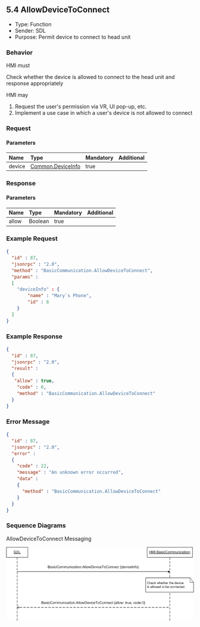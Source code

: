 ## 5.4 AllowDeviceToConnect
  * Type: Function
  * Sender: SDL
  * Purpose: Permit device to connect to head unit

### Behavior

HMI must

Check whether the device is allowed to connect to the head unit and response appropriately


HMI may

  1. Request the user's permission via VR, UI pop-up, etc.
  2. Implement a use case in which a user's device is not allowed to connect


### Request

#### Parameters

|Name|Type|Mandatory|Additional|
|:---|:---|:--------|:---------|
|device|[Common.DeviceInfo](../Guide_index/13.3Structs.md/#deviceinfo)|true||

### Response

#### Parameters

|Name|Type|Mandatory|Additional|
|:---|:---|:--------|:---------|
|allow|Boolean|true||

### Example Request
```json
{
  "id" : 87,
  "jsonrpc" : "2.0",
  "method" : "BasicCommunication.AllowDeviceToConnect",
  "params" :
  [
    "deviceInfo" : {
        "name" : "Mary`s Phone",
        "id" : 8
    }
  ]
}
```

### Example Response

```json
{
  "id" : 87,
  "jsonrpc" : "2.0",
  "result" :
  {
   "allow" : true,
    "code" : 0,
    "method" : "BasicCommunication.AllowDeviceToConnect"
  }
}
```

### Error Message
```json
{
  "id" : 87,
  "jsonrpc" : "2.0",
  "error" :
  {
    "code" : 22,
    "message" : "An unknown error occurred",
    "data" :
    {
      "method" : "BasicCommunication.AllowDeviceToConnect"
    }
  }
}
```

### Sequence Diagrams

AllowDeviceToConnect Messaging

![Allow Device To Connect](../Guide_assets/AllowDeviceToConnect.png)

